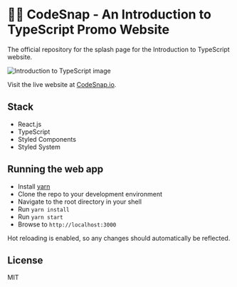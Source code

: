 # 👩‍🏫 CodeSnap - An Introduction to TypeScript Promo Website

The official repository for the splash page for the Introduction to TypeScript website.

![Introduction to TypeScript image](https://i.imgur.com/OngSbSx.png)

Visit the live website at [CodeSnap.io](https://www.codesnap.io).

## Stack

- React.js
- TypeScript
- Styled Components
- Styled System

## Running the web app

- Install [yarn](https://yarnpkg.com/)
- Clone the repo to your development environment
- Navigate to the root directory in your shell
- Run `yarn install`
- Run `yarn start`
- Browse to `http://localhost:3000`

Hot reloading is enabled, so any changes should automatically be reflected.

## License

MIT